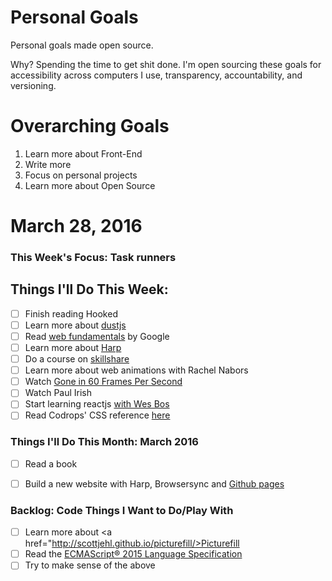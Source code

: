 Personal Goals
==============

Personal goals made open source.

Why? Spending the time to get shit done. I'm open sourcing these goals for accessibility across computers I use, transparency, accountability, and versioning.

# Overarching Goals
1. Learn more about Front-End
2. Write more
3. Focus on personal projects
4. Learn more about Open Source

# March 28, 2016

### This Week's Focus: Task runners

## Things I'll Do This Week:
- [ ] Finish reading Hooked
- [ ] Learn more about <a href="http://akdubya.github.io/dustjs/">dustjs</a>
- [ ] Read <a href="https://developers.google.com/web/fundamentals/">web fundamentals</a> by Google
- [ ] Learn more about <a href="http://harpjs.com/">Harp</a>
- [ ] Do a course on <a href="https://www.skillshare.com/classes/design/Calligraphy-I-Writing-in-Classic-Modern-Script/581900124?via=search-layout-grid">skillshare</a>
- [ ] Learn more about web animations with Rachel Nabors
- [ ] Watch <a href="https://vimeo.com/75540354">Gone in 60 Frames Per Second</a>
- [ ] Watch <a hrf="https://www.youtube.com/watch?v=0xx_dkv9DEY">Paul Irish</a>
- [ ] Start learning reactjs <a href="https://reactforbeginners.com/">with Wes Bos</a>
- [ ] Read Codrops' CSS reference <a href="http://tympanus.net/codrops/css_reference/">here</a>

### Things I'll Do This Month: March 2016
- [ ] Read a book
- [ ] Build a new website with Harp, Browsersync and <a href="https://pages.github.com/">Github pages</a>


### Backlog: Code Things I Want to Do/Play With
- [ ] Learn more about <a href="http://scottjehl.github.io/picturefill/>Picturefill</a>
- [ ] Read the <a href="http://www.ecma-international.org/ecma-262/6.0/">ECMAScript® 2015 Language Specification</a>
- [ ] Try to make sense of the above
